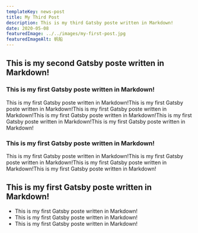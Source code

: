 ```yaml
---
templateKey: news-post
title: My Third Post
description: This is my third Gatsby poste written in Markdown!
date: 2020-05-08
featuredImage: ../../images/my-first-post.jpg
featuredImageAlt: 帆船
---
```


## This is my second Gatsby poste written in Markdown!

### This is my first Gatsby poste written in Markdown!

This is my first Gatsby poste written in Markdown!This is my first Gatsby poste written in Markdown!This is my first Gatsby poste written in Markdown!This is my first Gatsby poste written in Markdown!This is my first Gatsby poste written in Markdown!This is my first Gatsby poste written in Markdown!

### This is my first Gatsby poste written in Markdown!

This is my first Gatsby poste written in Markdown!This is my first Gatsby poste written in Markdown!This is my first Gatsby poste written in Markdown!This is my first Gatsby poste written in Markdown!

## This is my first Gatsby poste written in Markdown!

* This is my first Gatsby poste written in Markdown!
* This is my first Gatsby poste written in Markdown!
* This is my first Gatsby poste written in Markdown!